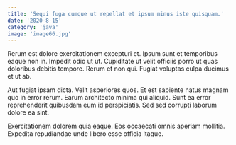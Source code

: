 ```yaml
---
title: 'Sequi fuga cumque ut repellat et ipsum minus iste quisquam.'
date: '2020-8-15'
category: 'java'
image: 'image66.jpg'
---
```


Rerum est dolore exercitationem excepturi et. Ipsum sunt et temporibus eaque non in. Impedit odio ut ut. Cupiditate ut velit officiis porro ut quas doloribus debitis tempore. Rerum et non qui. Fugiat voluptas culpa ducimus et ut ab.
 Aut fugiat ipsam dicta. Velit asperiores quos. Et est sapiente natus magnam quo in error rerum. Earum architecto minima qui aliquid. Sunt ea error reprehenderit quibusdam eum id perspiciatis. Sed sed corrupti laborum dolore ea sint.
 Exercitationem dolorem quia eaque. Eos occaecati omnis aperiam mollitia. Expedita repudiandae unde libero esse officia itaque.
